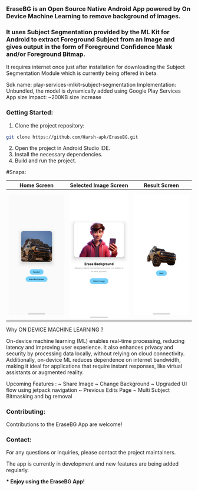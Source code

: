### EraseBG is an Open Source Native Android App powered by On Device Machine Learning to remove background of images.

### It uses Subject Segmentation provided by the ML Kit for Android to extract Foreground Subject from an Image and gives output in the form of Foreground Confidence Mask and/or Foreground Bitmap.

It requires internet once just after installation for downloading the Subject Segmentation Module which is currently being offered in beta.

Sdk name: play-services-mlkit-subject-segmentation
Implementation: Unbundled, the model is dynamically added using Google Play Services
App size impact: ~200KB size increase

### Getting Started:

1. Clone the project repository:

```bash
git clone https://github.com/Harsh-apk/EraseBG.git
```

2. Open the project in Android Studio IDE.
3. Install the necessary dependencies.
4. Build and run the project.

#Snaps:


| Home Screen                      | Selected Image Screen             | Result Screen                     |
|----------------------------------|-----------------------------------|-----------------------------------|
| ![](/snaps/img.png)               | ![](/snaps/img_1.png)            | ![](/snaps/img_2.png)   |




Why ON DEVICE MACHINE LEARNING ?

On-device machine learning (ML) enables real-time processing, reducing latency and improving user experience. It also enhances privacy and security by processing data locally, without relying on cloud connectivity. Additionally, on-device ML reduces dependence on internet bandwidth, making it ideal for applications that require instant responses, like virtual assistants or augmented reality.

Upcoming Features :
~ Share Image
~ Change Background
~ Upgraded UI flow using jetpack navigation
~ Previous Edits Page
~ Multi Subject Bitmasking and bg removal

### Contributing:

Contributions to the EraseBG App are welcome!

### Contact:

For any questions or inquiries, please contact the project maintainers.


The app is currently in development and new features are being added regularly.

__* Enjoy using the EraseBG App!__
